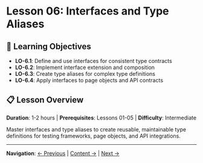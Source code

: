 # Lesson 06: Interfaces and Type Aliases

## 🎯 Learning Objectives
- **LO-6.1**: Define and use interfaces for consistent type contracts
- **LO-6.2**: Implement interface extension and composition
- **LO-6.3**: Create type aliases for complex type definitions
- **LO-6.4**: Apply interfaces to page objects and API contracts

## 📋 Lesson Overview
**Duration**: 1-2 hours | **Prerequisites**: Lessons 01-05 | **Difficulty**: Intermediate

Master interfaces and type aliases to create reusable, maintainable type definitions for testing frameworks, page objects, and API integrations.

---
**Navigation**: [← Previous](../lesson-05-union-and-intersection-types/README.md) | [Content →](content.md) | [Next →](../lesson-07-classes-and-oop/README.md)